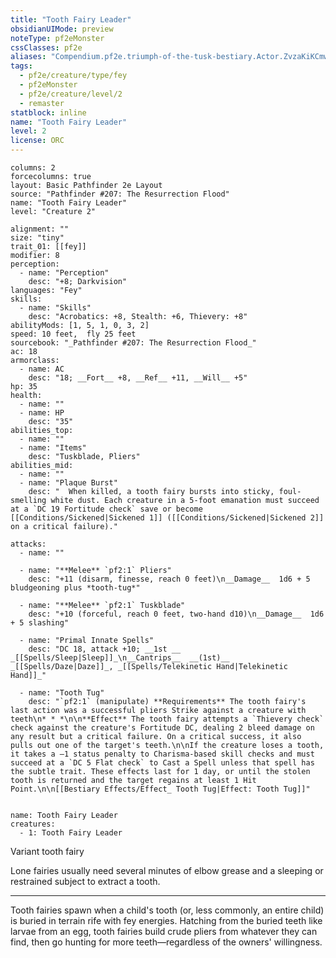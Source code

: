 ```yaml
---
title: "Tooth Fairy Leader"
obsidianUIMode: preview
noteType: pf2eMonster
cssClasses: pf2e
aliases: "Compendium.pf2e.triumph-of-the-tusk-bestiary.Actor.ZvzaKiKCmwZ52UJP" 
tags:
  - pf2e/creature/type/fey
  - pf2eMonster
  - pf2e/creature/level/2
  - remaster
statblock: inline
name: "Tooth Fairy Leader"
level: 2
license: ORC
---
```


```statblock
columns: 2
forcecolumns: true
layout: Basic Pathfinder 2e Layout
source: "Pathfinder #207: The Resurrection Flood"
name: "Tooth Fairy Leader"
level: "Creature 2"

alignment: ""
size: "tiny"
trait_01: [[fey]]
modifier: 8
perception:
  - name: "Perception"
    desc: "+8; Darkvision"
languages: "Fey"
skills:
  - name: "Skills"
    desc: "Acrobatics: +8, Stealth: +6, Thievery: +8"
abilityMods: [1, 5, 1, 0, 3, 2]
speed: 10 feet,  fly 25 feet
sourcebook: "_Pathfinder #207: The Resurrection Flood_"
ac: 18
armorclass:
  - name: AC
    desc: "18; __Fort__ +8, __Ref__ +11, __Will__ +5"
hp: 35
health:
  - name: ""
  - name: HP
    desc: "35"
abilities_top:
  - name: ""
  - name: "Items"
    desc: "Tuskblade, Pliers"
abilities_mid:
  - name: ""
  - name: "Plaque Burst"
    desc: "  When killed, a tooth fairy bursts into sticky, foul-smelling white dust. Each creature in a 5-foot emanation must succeed at a `DC 19 Fortitude check` save or become [[Conditions/Sickened|Sickened 1]] ([[Conditions/Sickened|Sickened 2]] on a critical failure)."

attacks:
  - name: ""

  - name: "**Melee** `pf2:1` Pliers"
    desc: "+11 (disarm, finesse, reach 0 feet)\n__Damage__  1d6 + 5 bludgeoning plus *tooth-tug*"

  - name: "**Melee** `pf2:1` Tuskblade"
    desc: "+10 (forceful, reach 0 feet, two-hand d10)\n__Damage__  1d6 + 5 slashing"

  - name: "Primal Innate Spells"
    desc: "DC 18, attack +10; __1st __  _[[Spells/Sleep|Sleep]]_\n__Cantrips__  __(1st)__ _[[Spells/Daze|Daze]]_, _[[Spells/Telekinetic Hand|Telekinetic Hand]]_"

  - name: "Tooth Tug"
    desc: "`pf2:1` (manipulate) **Requirements** The tooth fairy's last action was a successful pliers Strike against a creature with teeth\n* * *\n\n**Effect** The tooth fairy attempts a `Thievery check` check against the creature's Fortitude DC, dealing 2 bleed damage on any result but a critical failure. On a critical success, it also pulls out one of the target's teeth.\n\nIf the creature loses a tooth, it takes a –1 status penalty to Charisma-based skill checks and must succeed at a `DC 5 Flat check` to Cast a Spell unless that spell has the subtle trait. These effects last for 1 day, or until the stolen tooth is returned and the target regains at least 1 Hit Point.\n\n[[Bestiary Effects/Effect_ Tooth Tug|Effect: Tooth Tug]]"
 
```

```encounter-table
name: Tooth Fairy Leader
creatures:
  - 1: Tooth Fairy Leader
```


Variant tooth fairy

Lone fairies usually need several minutes of elbow grease and a sleeping or restrained subject to extract a tooth.

* * *

Tooth fairies spawn when a child's tooth (or, less commonly, an entire child) is buried in terrain rife with fey energies. Hatching from the buried teeth like larvae from an egg, tooth fairies build crude pliers from whatever they can find, then go hunting for more teeth—regardless of the owners' willingness.
